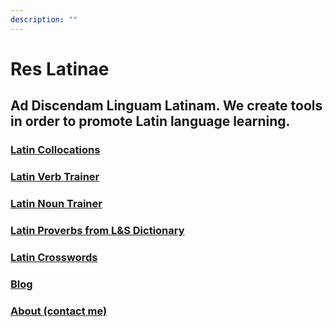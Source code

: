 ```yaml
---
description: ""
---
```

# Res Latinae 

## Ad Discendam Linguam Latinam. We create tools in order to promote Latin language learning.

### [Latin Collocations](/collocations/)

### [Latin Verb Trainer](/verbs/)

### [Latin Noun Trainer](/nouns/)

### [Latin Proverbs from L&S Dictionary](/el_lewis_and_short.html)

### [Latin Crosswords](https://www.amazon.com/dp/B08LNQ7NQT)

### [Blog](/latin_blog/)

### [About (contact me)](about)
